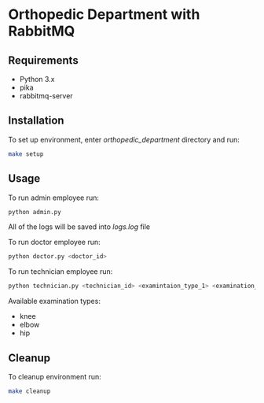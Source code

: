 # Orthopedic Department with RabbitMQ

## Requirements
* Python 3.x
* pika
* rabbitmq-server

## Installation
To set up environment, enter _orthopedic_department_ directory and run:

```bash
make setup
```

## Usage
To run admin employee run:
```bash
python admin.py
```
All of the logs will be saved into _logs.log_ file

To run doctor employee run:
```bash
python doctor.py <doctor_id>
```

To run technician employee run:
```bash
python technician.py <technician_id> <examintaion_type_1> <examination_type_2>
```
Available examination types:
* knee
* elbow
* hip

## Cleanup
To cleanup environment run:
```bash
make cleanup
```